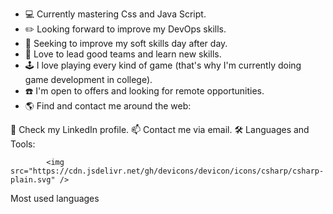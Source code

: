 <!DOCTYPE HTML>
<html lang="en">
 <head>
   <style>
          
   </style>
   <link rel="stylesheet" href="https://cdn.jsdelivr.net/gh/devicons/devicon@v2.15.1/devicon.min.css">
 </head>
 <body 
    👋 I'm Phelipe Henrique, Game Developer and future Full-stack Web Developer

<hr />
<ul>
  <li>💻 Currently mastering Css and Java Script.</li>
  <li>✏️ Looking forward to improve my DevOps skills.</li>
  <li>🤵 Seeking to improve my soft skills day after day.</li>
  <li>👀 Love to lead good teams and learn new skills.</li>
  <li>🕹️ I love playing every kind of game (that's why I'm currently doing game development in college).</li>
  <li>☎️ I'm open to offers and looking for remote opportunities.</li>
  <li>🌎 Find and contact me around the web:</li>
</ul>


🔎 Check my LinkedIn profile.
📫 Contact me via email.
🛠️ Languages and Tools:

                 
            
            
            <img src="https://cdn.jsdelivr.net/gh/devicons/devicon/icons/csharp/csharp-plain.svg" />
          

Most used languages

 </body>
</html>
